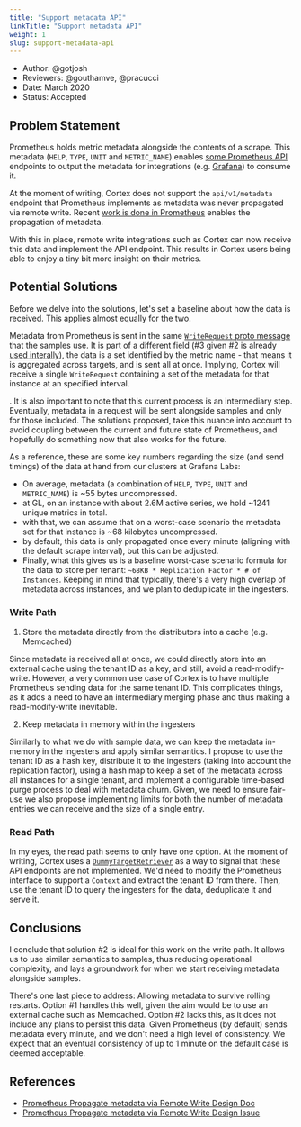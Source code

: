 ```yaml
---
title: "Support metadata API"
linkTitle: "Support metadata API"
weight: 1
slug: support-metadata-api
---
```


- Author: @gotjosh
- Reviewers: @gouthamve, @pracucci
- Date: March 2020
- Status: Accepted

## Problem Statement
Prometheus holds metric metadata alongside the contents of a scrape. This metadata (`HELP`, `TYPE`, `UNIT` and `METRIC_NAME`) enables [some Prometheus API](https://github.com/prometheus/prometheus/issues/6395) endpoints to output the metadata for integrations (e.g. [Grafana](https://github.com/grafana/grafana/pull/21124)) to consume it. 

At the moment of writing, Cortex does not support the `api/v1/metadata` endpoint that Prometheus implements as metadata was never propagated via remote write. Recent [work is done in Prometheus](https://github.com/prometheus/prometheus/pull/6815/files) enables the propagation of metadata.

With this in place, remote write integrations such as Cortex can now receive this data and implement the API endpoint. This results in Cortex users being able to enjoy a tiny bit more insight on their metrics.

## Potential Solutions
Before we delve into the solutions, let's set a baseline about how the data is received. This applies almost equally for the two.

Metadata from Prometheus is sent in the same [`WriteRequest` proto message](https://github.com/prometheus/prometheus/blob/master/prompb/remote.proto) that the samples use. It is part of a different field (#3 given #2 is already [used interally](https://github.com/cortexproject/cortex/blob/master/pkg/ingester/client/cortex.proto#L36)), the data is a set identified by the metric name - that means it is aggregated across targets, and is sent all at once. Implying, Cortex will receive a single `WriteRequest` containing a set of the metadata for that instance at an specified interval.

. It is also important to note that this current process is an intermediary step. Eventually, metadata in a request will be sent alongside samples and only for those included. The solutions proposed, take this nuance into account to avoid coupling between the current and future state of Prometheus, and hopefully do something now that also works for the future. 

As a reference, these are some key numbers regarding the size (and send timings) of the data at hand from our clusters at Grafana Labs:

- On average, metadata (a combination of `HELP`, `TYPE`, `UNIT` and `METRIC_NAME`) is ~55 bytes uncompressed.
- at GL, on an instance with about 2.6M active series, we hold ~1241 unique metrics in total.
- with that, we can assume that on a worst-case scenario the metadata set for that instance is ~68 kilobytes uncompressed.
- by default, this data is only propagated once every minute (aligning with the default scrape interval), but this can be adjusted.
- Finally, what this gives us is a baseline worst-case scenario formula for the data to store per tenant: `~68KB * Replication Factor * # of Instances`. Keeping in mind that typically, there's a very high overlap of metadata across instances, and we plan to deduplicate in the ingesters.

### Write Path

1. Store the metadata directly from the distributors into a cache (e.g. Memcached)

Since metadata is received all at once, we could directly store into an external cache using the tenant ID as a key, and still, avoid a read-modify-write.  However, a very common use case of Cortex is to have multiple Prometheus sending data for the same tenant ID. This complicates things, as it adds a need to have an intermediary merging phase and thus making a read-modify-write inevitable.

2. Keep metadata in memory within the ingesters

Similarly to what we do with sample data, we can keep the metadata in-memory in the ingesters and apply similar semantics. I propose to use the tenant ID as a hash key, distribute it to the ingesters (taking into account the replication factor), using a hash map to keep a set of the metadata across all instances for a single tenant, and implement a configurable time-based purge process to deal with metadata churn. Given, we need to ensure fair-use we also propose implementing limits for both the number of metadata entries we can receive and the size of a single entry.

### Read Path

In my eyes, the read path seems to only have one option. At the moment of writing, Cortex uses a [`DummyTargetRetriever`](https://github.com/cortexproject/cortex/blob/master/pkg/querier/dummy.go#L11-L20) as a way to signal that these API endpoints are not implemented. We'd need to modify the Prometheus interface to support a `Context` and extract the tenant ID from there. Then, use the tenant ID to query the ingesters for the data, deduplicate it and serve it.

## Conclusions

I conclude that solution #2 is ideal for this work on the write path. It allows us to use similar semantics to samples, thus reducing operational complexity, and lays a groundwork for when we start receiving metadata alongside samples.

There's one last piece to address: Allowing metadata to survive rolling restarts. Option #1 handles this well, given the aim would be to use an external cache such as Memcached. Option #2 lacks this, as it does not include any plans to persist this data. Given Prometheus (by default) sends metadata every minute, and we don't need a high level of consistency. We expect that an eventual consistency of up to 1 minute on the default case is deemed acceptable.

## References
- [Prometheus Propagate metadata via Remote Write Design Doc](https://docs.google.com/document/d/1LoCWPAIIbGSq59NG3ZYyvkeNb8Ymz28PUKbg_yhAzvE/edit#)
- [Prometheus Propagate metadata via Remote Write Design Issue](https://github.com/prometheus/prometheus/issues/6395)
